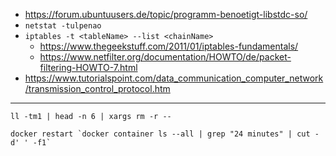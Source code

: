 + https://forum.ubuntuusers.de/topic/programm-benoetigt-libstdc-so/
+ `netstat -tulpenao`
+ `iptables -t <tableName> --list <chainName>`
  + https://www.thegeekstuff.com/2011/01/iptables-fundamentals/
  + https://www.netfilter.org/documentation/HOWTO/de/packet-filtering-HOWTO-7.html
+ https://www.tutorialspoint.com/data_communication_computer_network/transmission_control_protocol.htm

---



```
ll -tm1 | head -n 6 | xargs rm -r --

docker restart `docker container ls --all | grep "24 minutes" | cut -d' ' -f1`
```

```
```

```
```